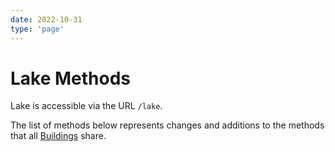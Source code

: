 ```yaml
---
date: 2022-10-31
type: 'page'
---
```


# Lake Methods

Lake is accessible via the URL `/lake`.

The list of methods below represents changes and additions to the methods that all [Buildings](/api/Buildings) share.
